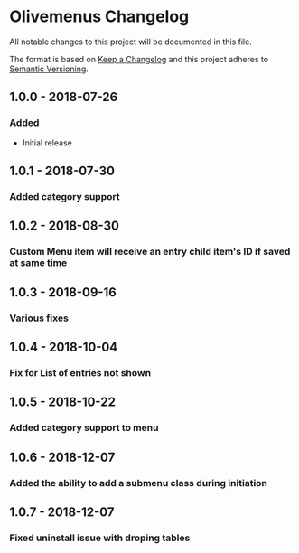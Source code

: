 # Olivemenus Changelog

All notable changes to this project will be documented in this file.

The format is based on [Keep a Changelog](http://keepachangelog.com/) and this project adheres to [Semantic Versioning](http://semver.org/).

## 1.0.0 - 2018-07-26
### Added
- Initial release

## 1.0.1 - 2018-07-30
### Added category support


## 1.0.2 - 2018-08-30
### Custom Menu item will receive an entry child item's ID if saved at same time

## 1.0.3 - 2018-09-16
### Various fixes

## 1.0.4 - 2018-10-04
### Fix for List of entries not shown

## 1.0.5 - 2018-10-22
### Added category support to menu

## 1.0.6 - 2018-12-07
### Added the ability to add a submenu class during initiation

## 1.0.7 - 2018-12-07
### Fixed uninstall issue with droping tables
